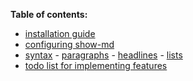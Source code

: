 **Table of contents:**

- [installation guide](/wiki/installation_guide/)
- [configuring show-md](/wiki/configure/)
- [syntax](/wiki/syntax/) - [paragraphs](/wiki/syntax/paragraphs.md) - [headlines](/wiki/syntax/headlines.md) - [lists](/wiki/syntax/lists.md)
- [todo list for implementing features](/todo.md)

